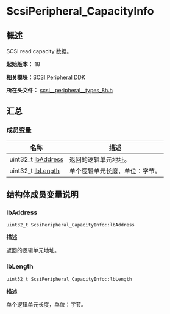 # ScsiPeripheral_CapacityInfo


## 概述

SCSI read capacity 数据。

**起始版本：** 18

**相关模块：**[SCSI Peripheral DDK](_s_c_s_i.md)

**所在头文件：** [scsi__peripheral__types_8h.h](scsi__peripheral__types_8h.md)

## 汇总


### 成员变量

| 名称 | 描述 | 
| -------- | -------- |
| uint32_t [lbAddress](#lbaddress) | 返回的逻辑单元地址。 | 
| uint32_t [lbLength](#lblength) | 单个逻辑单元长度，单位：字节。 | 


## 结构体成员变量说明


### lbAddress

```
uint32_t ScsiPeripheral_CapacityInfo::lbAddress
```

**描述**

返回的逻辑单元地址。


### lbLength

```
uint32_t ScsiPeripheral_CapacityInfo::lbLength
```

**描述**

单个逻辑单元长度，单位：字节。
